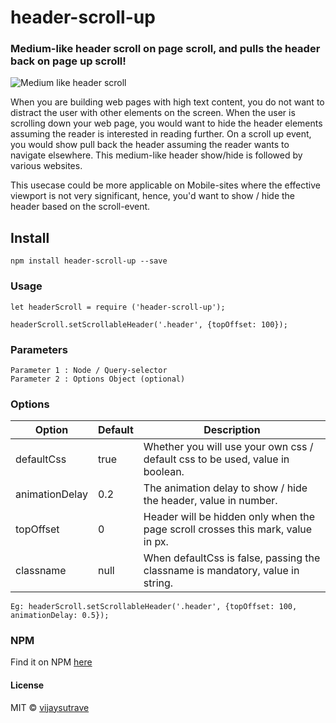 # header-scroll-up
### Medium-like header scroll on page scroll, and pulls the header back on page up scroll!

![Medium like header scroll](http://vijaysutrave.com/header-scroll.gif)

When you are building web pages with high text content, you do not want to distract the user with other elements on the screen. When the user is scrolling down your web page, you would want to hide the header elements assuming the reader is interested in reading further. On a scroll up event, you would show pull back the header assuming the reader wants to navigate elsewhere. This medium-like header show/hide is followed by various websites. 

This usecase could be more applicable on Mobile-sites where the effective viewport is not very significant, hence, you'd want to show / hide the header based on the scroll-event. 


## Install
    npm install header-scroll-up --save

### Usage
    let headerScroll = require ('header-scroll-up');
    
    headerScroll.setScrollableHeader('.header', {topOffset: 100});
   
### Parameters 
    Parameter 1 : Node / Query-selector
    Parameter 2 : Options Object (optional)

### Options
Option | Default | Description
------------ | ------------- | -------------------------
defaultCss | true | Whether you will use your own css / default css to be used, value in boolean.
animationDelay | 0.2 | The animation delay to show / hide the header, value in number.
topOffset | 0 | Header will be hidden only when the page scroll crosses this mark, value in px.
classname | null | When defaultCss is false, passing the classname is mandatory, value in string.

    Eg: headerScroll.setScrollableHeader('.header', {topOffset: 100, animationDelay: 0.5});
    
### NPM
Find it on NPM [here](https://www.npmjs.com/package/header-scroll-up)
    
#### License
MIT © [vijaysutrave](https://github.com/vijaysutrave)
